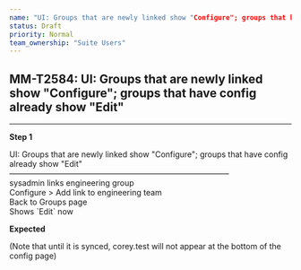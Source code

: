 ```yaml
---
name: "UI: Groups that are newly linked show "Configure"; groups that have config already show "Edit""
status: Draft
priority: Normal
team_ownership: "Suite Users"
---
```


## MM-T2584: UI: Groups that are newly linked show "Configure"; groups that have config already show "Edit"

---

**Step 1**

UI: Groups that are newly linked show "Configure"; groups that have config already show "Edit"\
————————————————————————————\
sysadmin links engineering group\
Configure > Add link to engineering team\
Back to Groups page\
Shows \`Edit\` now

**Expected**

(Note that until it is synced, corey.test will not appear at the bottom of the config page)
